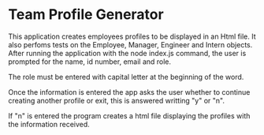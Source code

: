 # Team Profile Generator
This application creates employees profiles to be displayed in an Html file.
It also perfoms tests on the Employee, Manager, Engineer and Intern objects.
After running the application with the node index.js command, the user is 
prompted for the name, id number, email and role.

 The role must be entered with capital letter at the beginning of the word.

Once the information is entered the app asks the user whether to continue creating another profile or exit, this is answered writting "y" or "n". 

If "n" is entered the program creates a html file displaying the profiles with
the information received.





